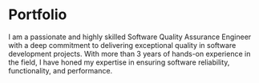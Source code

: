 # Portfolio
 I am a passionate and highly skilled Software Quality Assurance Engineer with a deep commitment to delivering exceptional quality in software development projects. With more than 3 years of hands-on experience in the field, I have honed my expertise in ensuring software reliability, functionality, and performance.
